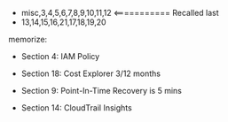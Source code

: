 - misc,3,4,5,6,7,8,9,10,11,12 <=========== Recalled last
- 13,14,15,16,21,17,18,19,20

memorize:
- Section 4: IAM Policy
- Section 18: Cost Explorer 3/12 months

- Section 9: Point-In-Time Recovery is 5 mins
- Section 14: CloudTrail Insights
